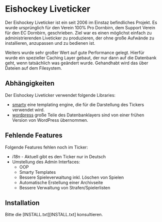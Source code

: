 Eishockey Liveticker
====================

Der Eishockey Liveticker ist ein seit 2006 im Einstaz befindliches Projekt. Es wurde ursprünglich für den Verein 100% Pro Dornbirn, dem Support Verein für den EC Dornbirn, geschrieben. Ziel war es einen möglichst einfach zu administrierenden Liveticker zu produzieren, der ohne große Aufwände zu installieren, anzupassen und zu bedienen ist.

Weiters wurde sehr großer Wert auf gute Performance gelegt. Hierfür wurde ein spezieller Caching Layer gebaut, der nur dann auf die Datenbank geht, wenn tatsächlich was geändert wurde. Gehandhabt wird das über Dateien auf dem Filesystem. 

Abhängigkeiten
--------------

Der Eishockey Liveticker verwendet folgende Libraries:

 * [smarty](http://www.smarty.net/) eine templating engine, die für die Darstellung des Tickers verwendet wird.
 * [wordpress](http://www.wordpress.org) große Teile des Datenbanklayers sind von einer frühen Version von WordPress übernommen.


Fehlende Features
-----------------

Folgende Features fehlen noch im Ticker:

 * *i18n* - Aktuell gibt es den Ticker nur in Deutsch
 * Umstellung des Admin Interfaces:
   * OOP
   * Smarty Templates
   * Bessere Spieleverwaltung inkl. Löschen von Spielen
   * Automatische Erstellung einer Archivseite
   * Bessere Verwaltung von Strafen/Spielerlisten
   
Installation
------------

Bitte die [INSTALL.txt][INSTALL.txt] konsultieren. 
